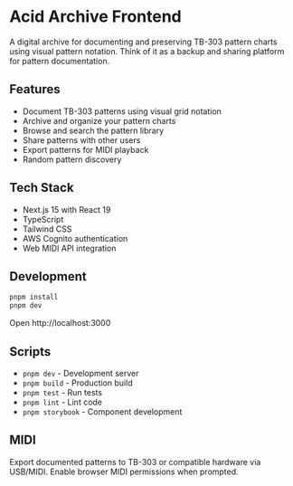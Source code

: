 # Acid Archive Frontend

A digital archive for documenting and preserving TB-303 pattern charts using
visual pattern notation. Think of it as a backup and sharing platform for
pattern documentation.

## Features

- Document TB-303 patterns using visual grid notation
- Archive and organize your pattern charts
- Browse and search the pattern library
- Share patterns with other users
- Export patterns for MIDI playback
- Random pattern discovery

## Tech Stack

- Next.js 15 with React 19
- TypeScript
- Tailwind CSS
- AWS Cognito authentication
- Web MIDI API integration

## Development

```bash
pnpm install
pnpm dev
```

Open http://localhost:3000

## Scripts

- `pnpm dev` - Development server
- `pnpm build` - Production build
- `pnpm test` - Run tests
- `pnpm lint` - Lint code
- `pnpm storybook` - Component development

## MIDI

Export documented patterns to TB-303 or compatible hardware via USB/MIDI. Enable
browser MIDI permissions when prompted.
